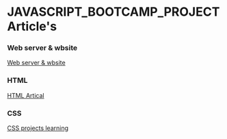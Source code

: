 # JAVASCRIPT_BOOTCAMP_PROJECT Article's 
### Web server & wbsite
[Web server & wbsite ](https://rahul1010.hashnode.dev/what-is-website-web-servers)
### HTML
[HTML Artical](https://rahul1010.hashnode.dev/html-learning#heading-html-elements)
### CSS
[CSS projects learning](https://rahul1010.hashnode.dev/css-learning)

